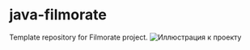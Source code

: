# java-filmorate
Template repository for Filmorate project.
![Иллюстрация к проекту](Users/79618/Desktop/module-2/java-filmorate/filmorate.png)
